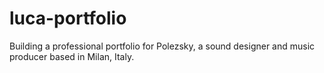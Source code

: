 # luca-portfolio
Building a professional portfolio for Polezsky, a sound designer and music producer based in Milan, Italy.
